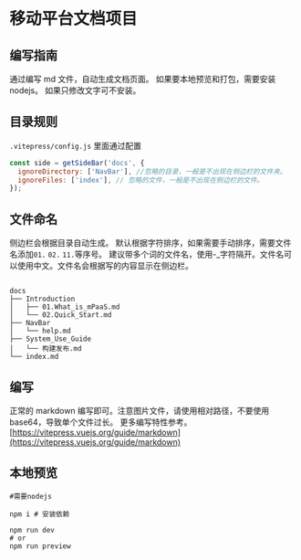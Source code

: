 # 移动平台文档项目

## 编写指南

通过编写 md 文件，自动生成文档页面。
如果要本地预览和打包，需要安装 nodejs。 如果只修改文字可不安装。

## 目录规则

`.vitepress/config.js` 里面通过配置

```js
const side = getSideBar('docs', {
  ignoreDirectory: ['NavBar'], //忽略的目录，一般是不出现在侧边栏的文件夹。
  ignoreFiles: ['index'], // 忽略的文件，一般是不出现在侧边栏的文件。
});
```

## 文件命名

侧边栏会根据目录自动生成。
默认根据字符排序，如果需要手动排序，需要文件名添加`01.` `02.` `11.`等序号。
建议带多个词的文件名，使用-\_字符隔开。文件名可以使用中文。文件名会根据写的内容显示在侧边栏。

```shell

docs
├── Introduction
│   ├── 01.What_is_mPaaS.md
│   └── 02.Quick_Start.md
├── NavBar
│   └── help.md
├── System_Use_Guide
│   └── 构建发布.md
└── index.md
```

## 编写

正常的 markdown 编写即可。注意图片文件，请使用相对路径，不要使用 base64，导致单个文件过长。
更多编写特性参考。 [https://vitepress.vuejs.org/guide/markdown](https://vitepress.vuejs.org/guide/markdown)

## 本地预览

```shell
#需要nodejs

npm i # 安装依赖

npm run dev
# or
npm run preview
```
